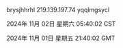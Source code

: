 brysjhhrhl 219.139.197.74 yqqlmgsycl

2024年 11月 02日 星期六 05:40:02 CST

2024年 11月 01日 星期五 21:40:02 GMT
